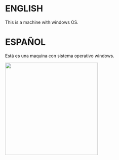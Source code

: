 # ENGLISH
This is a machine with windows OS.
# ESPAÑOL
Está es una maquina con sistema operativo windows.

<a href="#"><img src="https://mir-s3-cdn-cf.behance.net/project_modules/disp/1b0c3b36434837.571cb1640cdf6.gif" width="300"/></a>

